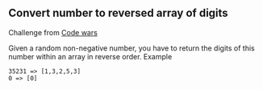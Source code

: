 ## Convert number to reversed array of digits

Challenge from [Code wars](https://www.codewars.com)

Given a random non-negative number, you have to return the digits of this number within an array in reverse order.
Example

```
35231 => [1,3,2,5,3]
0 => [0]
```
